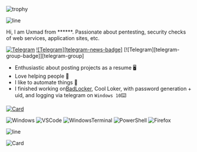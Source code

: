 ![trophy](https://github-profile-trophy.vercel.app/?username=uxmad&theme=darkhub&no-bg=true&no-frame=true)

![line](https://capsule-render.vercel.app/api?type=rect&color=gradient&height=1)

Hi, I am Uxmad from ******. Passionate about pentesting, security checks of web services, application sites, etc.

[telegram-news]: https://t.me/uxbad
  
[![Telegram](https://img.shields.io/badge/Telegram-blue?style=flat-square&logo=Telegram)](https://t.me/Uxbad) [![Telegram][telegram-news-badge]][telegram-news] [![Telegram][telegram-group-badge]][telegram-group]

* Enthusiastic about posting projects as a resume :desktop_computer:
* Love helping people :electric_plug:
* I like to automate things 🤖
* I finished working on[BadLocker](https://github.com/uxmad/lock), Cool Loker, with password generation + uid, and logging via telegram on `Windows 10`:keyboard: 

[![Card](https://github-readme-stats-git-masterrstaa-rickstaa.vercel.app/api/pin?username=uxmad&repo=lock=true&bg_color=22272E&text_color=9F9F9F&title_color=9F9F9F&icon_color=9F9F9F)](https://github.com/farag2/Sophia-Script-for-Windows)

![Windows](https://img.shields.io/badge/Windows%2011-0078D6.svg?&style=for-the-badge&logo=windows%2011&logoColor=white)
![VSCode](https://img.shields.io/badge/visual%20studio%20code-007ACC.svg?&style=for-the-badge&logo=visual-studio-code&logoColor=white)
![WindowsTerminal](https://img.shields.io/badge/Windows%20Terminal-4D4D4D.svg?&style=for-the-badge&logo=windows-terminal&logoColor=white)
![PowerShell](https://img.shields.io/badge/PowerShell-5391FE.svg?&style=for-the-badge&logo=powershell&logoColor=white)
![Firefox](https://img.shields.io/badge/Firefox-FF7139.svg?&style=for-the-badge&logo=firefox&logoColor=white)

![line](https://capsule-render.vercel.app/api?type=rect&color=gradient&height=1)

![Card](https://github-readme-stats-git-masterrstaa-rickstaa.vercel.app/api?username=uxmad&count_private=false&show_icons=true&bg_color=22272E&text_color=9F9F9F)
